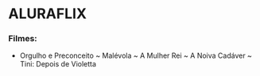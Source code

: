 # ALURAFLIX

### Filmes:
* Orgulho e Preconceito
~ Malévola
~ A Mulher Rei
~ A Noiva Cadáver
~ Tini: Depois de Violetta
 
